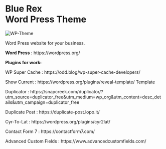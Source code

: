<h1><strong>Blue Rex</strong> <br>Word Press Theme</h1>

<p>
	<img src="https://i.ibb.co/Th2Cg6S/wpbaner.png" alt="WP-Theme">
</p>

<p>Word Press website for your business.</p>

<p><strong>Word Press</strong> : https://wordpress.org/</p>

<p><strong>Plugins for work:</strong><p> 


	
<p>WP Super Cache : https://odd.blog/wp-super-cache-developers/</p>

<p>Show Current : https://wordpress.org/plugins/reveal-template/ Template</p>

<p>Duplicator : https://snapcreek.com/duplicator/?utm_source=duplicator_free&utm_medium=wp_org&utm_content=desc_details&utm_campaign=duplicator_free</p>

<p>Duplicate Post : https://duplicate-post.lopo.it/</p>

<p>Cyr-To-Lat : https://wordpress.org/plugins/cyr2lat/</p>

<p>Contact Form 7 : https://contactform7.com/</p>

<p>Advanced Custom Fields : https://www.advancedcustomfields.com/</p>



